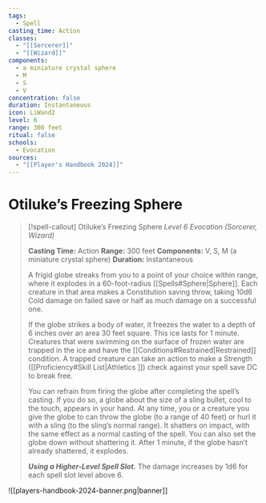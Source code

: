 ```yaml
---
tags:
  - Spell
casting_time: Action
classes:
  - "[[Sorcerer]]"
  - "[[Wizard]]"
components:
  - a miniature crystal sphere
  - M
  - S
  - V
concentration: false
duration: Instantaneous
icon: LiWand2
level: 6
range: 300 feet
ritual: false
schools:
  - Evocation
sources:
  - "[[Player's Handbook 2024]]"
---
```


# Otiluke’s Freezing Sphere

>[!spell-callout] Otiluke’s Freezing Sphere
>_Level 6 Evocation (Sorcerer, Wizard)_
>
>**Casting Time:** Action
>**Range:** 300 feet
>**Components:** V, S, M (a miniature crystal sphere)
>**Duration:** Instantaneous
>
>A frigid globe streaks from you to a point of your choice within range, where it explodes in a 60-foot-radius [[Spells#Sphere\|Sphere]]. Each creature in that area makes a Constitution saving throw, taking 10d6 Cold damage on failed save or half as much damage on a successful one.
>
>If the globe strikes a body of water, it freezes the water to a depth of 6 inches over an area 30 feet square. This ice lasts for 1 minute. Creatures that were swimming on the surface of frozen water are trapped in the ice and have the [[Conditions#Restrained\|Restrained]] condition. A trapped creature can take an action to make a Strength ([[Proficiency#Skill List\|Athletics ]]) check against your spell save DC to break free.
>
>You can refrain from firing the globe after completing the spell’s casting. If you do so, a globe about the size of a sling bullet, cool to the touch, appears in your hand. At any time, you or a creature you give the globe to can throw the globe (to a range of 40 feet) or hurl it with a sling (to the sling’s normal range). It shatters on impact, with the same effect as a normal casting of the spell. You can also set the globe down without shattering it. After 1 minute, if the globe hasn’t already shattered, it explodes.
>
>**_Using a Higher-Level Spell Slot._** The damage increases by 1d6 for each spell slot level above 6.


![[players-handbook-2024-banner.png|banner]]
